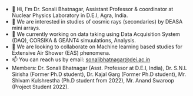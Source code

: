 - 👋 Hi, I'm Dr. Sonali Bhatnagar, Assistant Professor & coordinator at Nuclear Physics Laboratory in D.E.I, Agra, India. 
- 👀 We are interested in studies of cosmic rays (secondaries) by DEASA mini arrays. 
- 🌱 We currently working on data taking using Data Acquisition System (DAQ), CORSIKA & GEANT4 simuulations, Analysis.
- 👀 We are looking to collaborate on Machine learning based studies for Extensive Air Shower (EAS) phenomena.
- 📫 You can reach us by email: sonalibhatnagar@dei.ac.in
- Members: Dr. Sonali Bhatnagar (Asst. Professor at D.E.I, India), Dr. S.N.L Sirisha (Former Ph.D student), Dr. Kajal Garg (Former Ph.D student), Mr. Shivam Kulshrestha (Ph.D student from 2022), Mr. Anand Swaroop (Project Student 2022).


<!---
deasaminiarraydei/deasaminiarraydei is a ✨ special ✨ repository because its `README.md` (this file) appears on your GitHub profile.
You can click the Preview link to take a look at your changes.
--->
